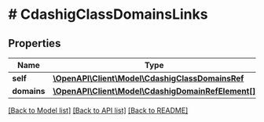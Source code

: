 # # CdashigClassDomainsLinks

## Properties

Name | Type | Description | Notes
------------ | ------------- | ------------- | -------------
**self** | [**\OpenAPI\Client\Model\CdashigClassDomainsRef**](CdashigClassDomainsRef.md) |  | [optional]
**domains** | [**\OpenAPI\Client\Model\CdashigDomainRefElement[]**](CdashigDomainRefElement.md) |  | [optional]

[[Back to Model list]](../../README.md#models) [[Back to API list]](../../README.md#endpoints) [[Back to README]](../../README.md)
